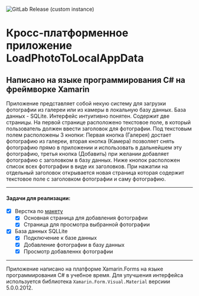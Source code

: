 ![GitLab Release (custom instance)](https://img.shields.io/gitlab/v/release/GNOME/librsvg?color=g&date_order_by=created_at&gitlab_url=https%3A%2F%2Fgitlab.gnome.org&include_prereleases&label=Alpha&sort=semver)
# Кросс-платформенное приложение LoadPhotoToLocalAppData
## Написано на языке программирования **C#** на фреймворке **Xamarin**

 Приложение представляет собой некую систему для загрузки фотографии из галереи или из камеры в локальную базу данных. База данных - SQLite.
 Интерфейс интуитивно понятен. Содержит две страницы. На первой странице расположено текстовое поле, в который пользователь должен ввести заголовок для фотографии. Под текстовым полем расположены 3 кнопки: Первая кнопка (Галерея) достает фотографию из галереи, вторая кнопка (Камера) позволяет снять фотографию прямо в приложении и использовать в дальнейшем эту фотографию, третья кнопка (Добавить) при желании добавляет фотографию с заголовком в базу данных. Ниже кнопок расположен список всех фотографии в виде их заголовков. При нажатии на отдельный заголовок открывается новая страница которая содержит текстовое поле с заголовком фотографии и саму фотографию.
___

#### **Задачи для реализации:**
- [x] Верстка по [макету](https://www.figma.com/file/lN0xCbKISmW63ubDtCI7D7/Untitled?node-id=0%3A1)
  - [x] Основная страница для добавления фотографии
  - [x] Страница для просмотра выбранной фотографии
- [x] База данных SQLLite
  - [x] Подключение к базе данных
  - [x] Добавление фотографии в базу данных
  - [x] Просмотр добавленнх фотографии
___
  
Приложение написано на платформе Xamarin.Forms на языке программирования C# в учебное время. Для улучшения интерфейса используется библиотека ```Xamarin.Form.Visual.Material``` версиии 5.0.0.2012.
